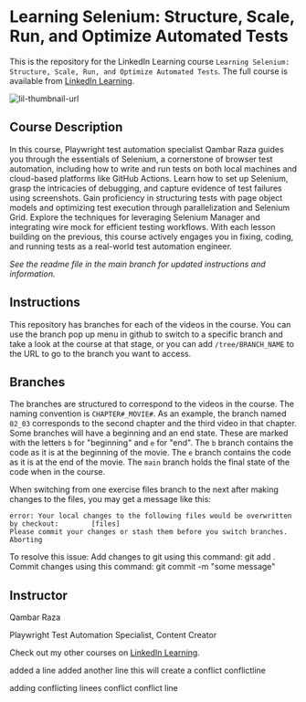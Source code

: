 # Learning Selenium: Structure, Scale, Run, and Optimize Automated Tests

This is the repository for the LinkedIn Learning course `Learning Selenium: Structure, Scale, Run, and Optimize Automated Tests`. The full course is available from [LinkedIn Learning][lil-course-url].

![lil-thumbnail-url]

## Course Description

In this course, Playwright test automation specialist Qambar Raza guides you through the essentials of Selenium, a cornerstone of browser test automation, including how to write and run tests on both local machines and cloud-based platforms like GitHub Actions. Learn how to set up Selenium, grasp the intricacies of debugging, and capture evidence of test failures using screenshots. Gain proficiency in structuring tests with page object models and optimizing test execution through parallelization and Selenium Grid. Explore the techniques for leveraging Selenium Manager and integrating wire mock for efficient testing workflows. With each lesson building on the previous, this course actively engages you in fixing, coding, and running tests as a real-world test automation engineer.

_See the readme file in the main branch for updated instructions and information._

## Instructions

This repository has branches for each of the videos in the course. You can use the branch pop up menu in github to switch to a specific branch and take a look at the course at that stage, or you can add `/tree/BRANCH_NAME` to the URL to go to the branch you want to access.

## Branches

The branches are structured to correspond to the videos in the course. The naming convention is `CHAPTER#_MOVIE#`. As an example, the branch named `02_03` corresponds to the second chapter and the third video in that chapter.
Some branches will have a beginning and an end state. These are marked with the letters `b` for "beginning" and `e` for "end". The `b` branch contains the code as it is at the beginning of the movie. The `e` branch contains the code as it is at the end of the movie. The `main` branch holds the final state of the code when in the course.

When switching from one exercise files branch to the next after making changes to the files, you may get a message like this:

    error: Your local changes to the following files would be overwritten by checkout:        [files]
    Please commit your changes or stash them before you switch branches.
    Aborting

To resolve this issue:
Add changes to git using this command: git add .
Commit changes using this command: git commit -m "some message"

## Instructor

Qambar Raza

Playwright Test Automation Specialist, Content Creator

Check out my other courses on [LinkedIn Learning](https://www.linkedin.com/learning/instructors/qambar-raza?u=104).

[0]: # "Replace these placeholder URLs with actual course URLs"
[lil-course-url]: https://www.linkedin.com/learning/learning-selenium-structure-scale-run-and-optimize-automated-tests
[lil-thumbnail-url]: https://media.licdn.com/dms/image/v2/D560DAQGblcfQboVDhA/learning-public-crop_675_1200/B56ZiFYB7uH0AY-/0/1754584326185?e=2147483647&v=beta&t=NjRx9jtLJZh04d4RmoKVzN2MizAHQUlChsJ0460S6Gw

added a line
added another line
this will create a conflict
conflictline

adding conflicting linees
conflict
conflict line
